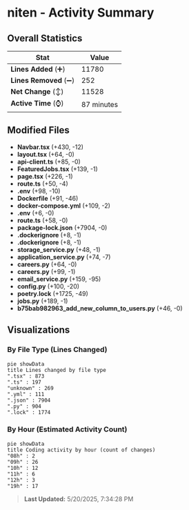 # niten - Activity Summary 

## Overall Statistics

| Stat                   | Value                                                             |
| ---------------------- | ----------------------------------------------------------------- |
| **Lines Added** (➕)   | 11780                                          |
| **Lines Removed** (➖) | 252                                        |
| **Net Change** (↕)    | 11528                |
| **Active Time** (⌚)   | 87 minutes |


## Modified Files
- **Navbar.tsx** (+430, -12)
- **layout.tsx** (+64, -0)
- **api-client.ts** (+85, -0)
- **FeaturedJobs.tsx** (+139, -1)
- **page.tsx** (+226, -1)
- **route.ts** (+50, -4)
- **.env** (+98, -10)
- **Dockerfile** (+91, -46)
- **docker-compose.yml** (+109, -2)
- **.env** (+6, -0)
- **route.ts** (+58, -0)
- **package-lock.json** (+7904, -0)
- **.dockerignore** (+8, -1)
- **.dockerignore** (+8, -1)
- **storage_service.py** (+48, -1)
- **application_service.py** (+74, -7)
- **careers.py** (+64, -0)
- **careers.py** (+99, -1)
- **email_service.py** (+159, -95)
- **config.py** (+100, -20)
- **poetry.lock** (+1725, -49)
- **jobs.py** (+189, -1)
- **b75bab982963_add_new_column_to_users.py** (+46, -0)

## Visualizations

### By File Type (Lines Changed)

```mermaid
pie showData
title Lines changed by file type
".tsx" : 873
".ts" : 197
"unknown" : 269
".yml" : 111
".json" : 7904
".py" : 904
".lock" : 1774
```

### By Hour (Estimated Activity Count)

```mermaid
pie showData
title Coding activity by hour (count of changes)
"08h" : 2
"09h" : 26
"10h" : 12
"11h" : 6
"12h" : 3
"19h" : 17
```


> **Last Updated:** 5/20/2025, 7:34:28 PM